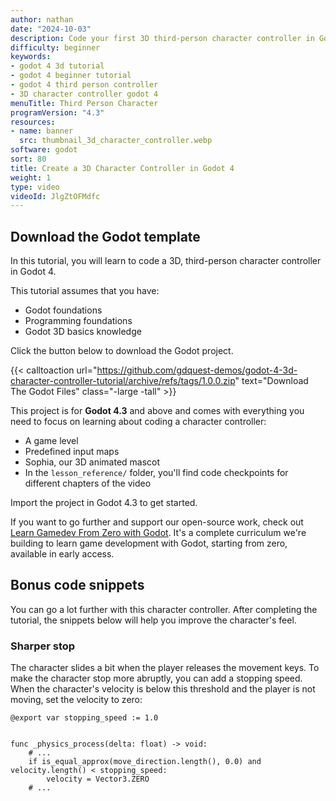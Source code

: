 ```yaml
---
author: nathan
date: "2024-10-03"
description: Code your first 3D third-person character controller in Godot 4, step-by-step, for free!
difficulty: beginner
keywords:
- godot 4 3d tutorial
- godot 4 beginner tutorial
- godot 4 third person controller
- 3D character controller godot 4
menuTitle: Third Person Character
programVersion: "4.3"
resources:
- name: banner
  src: thumbnail_3d_character_controller.webp
software: godot
sort: 80
title: Create a 3D Character Controller in Godot 4
weight: 1
type: video
videoId: JlgZtOFMdfc
---
```


## Download the Godot template

In this tutorial, you will learn to code a 3D, third-person character controller in Godot 4.

This tutorial assumes that you have:

- Godot foundations
- Programming foundations
- Godot 3D basics knowledge

Click the button below to download the Godot project.

{{< calltoaction
url="https://github.com/gdquest-demos/godot-4-3d-character-controller-tutorial/archive/refs/tags/1.0.0.zip"
text="Download The Godot Files"
class="-large -tall" >}}

This project is for **Godot 4.3** and above and comes with everything you need to focus on learning about coding a character controller:

- A game level
- Predefined input maps
- Sophia, our 3D animated mascot
- In the `lesson_reference/` folder, you'll find code checkpoints for different chapters of the video

Import the project in Godot 4.3 to get started.

If you want to go further and support our open-source work, check out [Learn Gamedev From Zero with Godot](https://school.gdquest.com/products/godot-4-early-access). It's a complete curriculum we're building to learn game development with Godot, starting from zero, available in early access.

## Bonus code snippets

You can go a lot further with this character controller. After completing the tutorial, the snippets below will help you improve the character's feel.

### Sharper stop

The character slides a bit when the player releases the movement keys. To make the character stop more abruptly, you can add a stopping speed. When the character's velocity is below this threshold and the player is not moving, set the velocity to zero:

```gdscript
@export var stopping_speed := 1.0


func _physics_process(delta: float) -> void:
	# ...
	if is_equal_approx(move_direction.length(), 0.0) and velocity.length() < stopping_speed:
		velocity = Vector3.ZERO
	# ...
```
